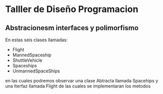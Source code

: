 # Talller de Diseño Programacion
## Abstracionesm interfaces y polimorfismo

En estas seis clases llamadas:
- Flight
- MannedSpaceship
- ShuttleVehicle
- Spaceships
- UnmannedSpaceShips

en las cuales podremos observar una clase Abtracta llamada Spacehips
y una Iterfaz llamada Flight de las cuales se implementaran los metodos
